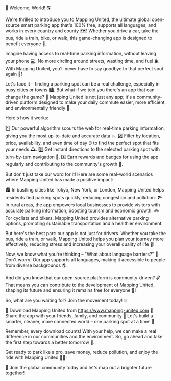 🚀 Welcome, World! 🌎

We're thrilled to introduce you to Mapping United, the ultimate global open-source smart parking app that's 100% free, supports all languages, and works in every country and county 🗺️! Whether you drive a car, take the bus, ride a train, bike, or walk, this game-changing app is designed to benefit everyone 🌟.

Imagine having access to real-time parking information, without leaving your phone 💻. No more circling around streets, wasting time, and fuel ⛽️. With Mapping United, you'll never have to say goodbye to that perfect spot again 🚗!

Let's face it – finding a parking spot can be a real challenge, especially in busy cities or towns 🏙️. But what if we told you there's an app that can change the game? 🤩 Mapping United is not just any app; it's a community-driven platform designed to make your daily commute easier, more efficient, and environmentally friendly 🌱.

Here's how it works:

1️⃣ Our powerful algorithm scours the web for real-time parking information, giving you the most up-to-date and accurate data 💥.
2️⃣ Filter by location, price, availability, and even time of day ⏰ to find the perfect spot that fits your needs 🕰️.
3️⃣ Get instant directions to the selected parking spot with turn-by-turn navigation 📍.
4️⃣ Earn rewards and badges for using the app regularly and contributing to the community's growth 🎉.

But don't just take our word for it! Here are some real-world scenarios where Mapping United has made a positive impact:

🏙️ In bustling cities like Tokyo, New York, or London, Mapping United helps residents find parking spots quickly, reducing congestion and pollution.
🏞️ In rural areas, the app empowers local businesses to provide visitors with accurate parking information, boosting tourism and economic growth.
🚲 For cyclists and bikers, Mapping United provides alternative parking options, promoting sustainable transportation and a healthier environment.

But here's the best part: our app is not just for drivers. Whether you take the bus, ride a train, or walk, Mapping United helps you plan your journey more effectively, reducing stress and increasing your overall quality of life 🌈!

Now, we know what you're thinking – "What about language barriers?" 💬 Don't worry! Our app supports all languages, making it accessible to people from diverse backgrounds 🌎.

And did you know that our open-source platform is community-driven? 🔓 That means you can contribute to the development of Mapping United, shaping its future and ensuring it remains free for everyone 🤝!

So, what are you waiting for? Join the movement today! 💥

📲 Download Mapping United from https://www.mapping-united.com
💬 Share the app with your friends, family, and community
🌟 Let's build a smarter, cleaner, more connected world – one parking spot at a time! 🌈

Remember, every download counts! With your help, we can make a real difference in our communities and the environment. So, go ahead and take the first step towards a better tomorrow 💪.

Get ready to park like a pro, save money, reduce pollution, and enjoy the ride with Mapping United 🚗💨!

🎉 Join the global community today and let's map out a brighter future together!
